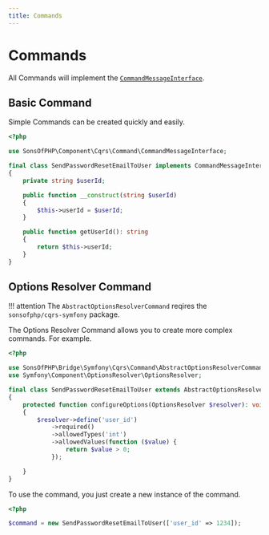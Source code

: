 ```yaml
---
title: Commands
---
```


# Commands

All Commands will implement the [`CommandMessageInterface`][CommandMessageInterface].

## Basic Command

Simple Commands can be created quickly and easily.

```php
<?php

use SonsOfPHP\Component\Cqrs\Command\CommandMessageInterface;

final class SendPasswordResetEmailToUser implements CommandMessageInterface
{
    private string $userId;

    public function __construct(string $userId)
    {
        $this->userId = $userId;
    }

    public function getUserId(): string
    {
        return $this->userId;
    }
}
```

## Options Resolver Command

!!! attention
    The `AbstractOptionsResolverCommand` reqires the `sonsofphp/cqrs-symfony`
    package.

The Options Resolver Command allows you to create more complex commands. For
example.

```php
<?php

use SonsOfPHP\Bridge\Symfony\Cqrs\Command\AbstractOptionsResolverCommandMessage;
use Symfony\Component\OptionsResolver\OptionsResolver;

final class SendPasswordResetEmailToUser extends AbstractOptionsResolverCommandMessage
{
    protected function configureOptions(OptionsResolver $resolver): void
    {
        $resolver->define('user_id')
            ->required()
            ->allowedTypes('int')
            ->allowedValues(function ($value) {
                return $value > 0;
            });

    }
}
```

To use the command, you just create a new instance of the command.

```php
<?php

$command = new SendPasswordResetEmailToUser(['user_id' => 1234]);
```

[CommandMessageInterface]: https://github.com/SonsOfPHP/sonsofphp/blob/main/packages/cqrs/Command/CommandMessageInterface.php
